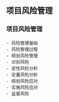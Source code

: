 ## 项目风险管理
### 项目风险管理
    - 风险管理基础
    - 风险管理过程
    - 规划风险管理
    - 识别风险
    - 定性风险分析
    - 定量风险分析
    - 规划风险应对
    - 实施风险应对
    - 监督风险